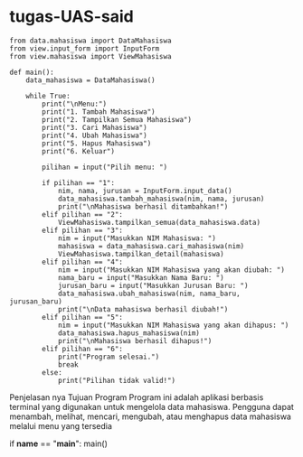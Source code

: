 # tugas-UAS-said
~~~
from data.mahasiswa import DataMahasiswa
from view.input_form import InputForm
from view.mahasiswa import ViewMahasiswa

def main():
    data_mahasiswa = DataMahasiswa()

    while True:
        print("\nMenu:")
        print("1. Tambah Mahasiswa")
        print("2. Tampilkan Semua Mahasiswa")
        print("3. Cari Mahasiswa")
        print("4. Ubah Mahasiswa")
        print("5. Hapus Mahasiswa")
        print("6. Keluar")

        pilihan = input("Pilih menu: ")

        if pilihan == "1":
            nim, nama, jurusan = InputForm.input_data()
            data_mahasiswa.tambah_mahasiswa(nim, nama, jurusan)
            print("\nMahasiswa berhasil ditambahkan!")
        elif pilihan == "2":
            ViewMahasiswa.tampilkan_semua(data_mahasiswa.data)
        elif pilihan == "3":
            nim = input("Masukkan NIM Mahasiswa: ")
            mahasiswa = data_mahasiswa.cari_mahasiswa(nim)
            ViewMahasiswa.tampilkan_detail(mahasiswa)
        elif pilihan == "4":
            nim = input("Masukkan NIM Mahasiswa yang akan diubah: ")
            nama_baru = input("Masukkan Nama Baru: ")
            jurusan_baru = input("Masukkan Jurusan Baru: ")
            data_mahasiswa.ubah_mahasiswa(nim, nama_baru, jurusan_baru)
            print("\nData mahasiswa berhasil diubah!")
        elif pilihan == "5":
            nim = input("Masukkan NIM Mahasiswa yang akan dihapus: ")
            data_mahasiswa.hapus_mahasiswa(nim)
            print("\nMahasiswa berhasil dihapus!")
        elif pilihan == "6":
            print("Program selesai.")
            break
        else:
            print("Pilihan tidak valid!")
~~~
Penjelasan nya 
Tujuan Program
Program ini adalah aplikasi berbasis terminal yang digunakan untuk mengelola data mahasiswa. Pengguna dapat menambah, melihat, mencari, mengubah, atau menghapus data mahasiswa melalui menu yang tersedia

            
   if __name__ == "__main__":
    main()
